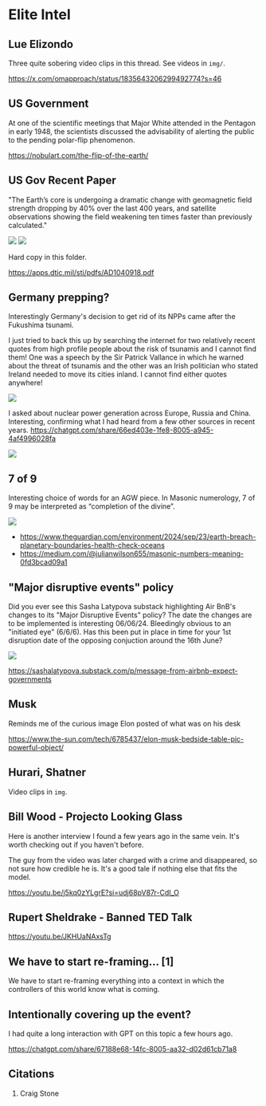 # Elite Intel

## Lue Elizondo

Three quite sobering video clips in this thread. See videos in `img/`.

https://x.com/omapproach/status/1835643206299492774?s=46

## US Government

At one of the scientific meetings that Major White attended in the Pentagon in early 1948, the scientists discussed the advisability of alerting the public to the pending polar-flip phenomenon.

https://nobulart.com/the-flip-of-the-earth/

## US Gov Recent Paper

"The Earth’s core is undergoing a dramatic change with geomagnetic field strength dropping by 40% over the last 400 years, and satellite observations showing the field weakening ten times faster than previously calculated."

![](img/usgov1.jpg)
![](img/usgov2.jpg)

Hard copy in this folder.

https://apps.dtic.mil/sti/pdfs/AD1040918.pdf

## Germany prepping?

Interestingly Germany's decision to get rid of its NPPs came after the Fukushima tsunami.

I just tried to back this up by searching the internet for two relatively recent quotes from high profile people about the risk of tsunamis and I cannot find them! One was a speech by the Sir Patrick Vallance in which he warned about the threat of tsunamis and the other was an Irish politician who stated Ireland needed to move its cities inland. I cannot find either quotes anywhere!

![](img/germany-prepping.jpg)

I asked about nuclear power generation across Europe, Russia and China. Interesting, confirming what I had heard from a few other sources in recent years. https://chatgpt.com/share/66ed403e-1fe8-8005-a945-4af4996028fa

![](img/nuclear-prepping.jpg)

## 7 of 9

Interesting choice of words for an AGW piece. In Masonic numerology, 7 of 9 may be interpreted as “completion of the divine”.

![](img/7of9.jpg)

- https://www.theguardian.com/environment/2024/sep/23/earth-breach-planetary-boundaries-health-check-oceans
- https://medium.com/@julianwilson655/masonic-numbers-meaning-0fd3bcad09a1

## "Major disruptive events" policy

Did you ever see this Sasha Latypova substack highlighting Air BnB's changes to its "Major Disruptive Events" policy? The date the changes are to be implemented is interesting 06/06/24. Bleedingly obvious to an "initiated eye" (6/6/6). Has this been put in place in time for your 1st disruption date of the opposing conjuction around the 16th June?

![](img/airbnb.jpg)

https://sashalatypova.substack.com/p/message-from-airbnb-expect-governments

## Musk

Reminds me of the curious image Elon posted of what was on his desk

https://www.the-sun.com/tech/6785437/elon-musk-bedside-table-pic-powerful-object/

## Hurari, Shatner

Video clips in `img`.

## Bill Wood - Projecto Looking Glass

Here is another interview I found a few years ago in the same vein. It's worth checking out if you haven't before. 

The guy from the video was later charged with a crime and disappeared, so not sure how credible he is. It's a good tale if nothing else that fits the model.

https://youtu.be/j5kq0zYLgrE?si=udj68pV87r-CdI_O

## Rupert Sheldrake - Banned TED Talk

https://youtu.be/JKHUaNAxsTg

## We have to start re-framing... [1]

We have to start re-framing everything into a context in which the controllers of this world know what is coming.

## Intentionally covering up the event?

I had quite a long interaction with GPT on this topic a few hours ago. 

https://chatgpt.com/share/67188e68-14fc-8005-aa32-d02d61cb71a8

## Citations

1. Craig Stone
